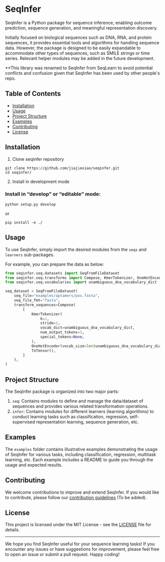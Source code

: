 # SeqInfer

<!-- [![codecov](https://codecov.io/gh/username/repository/branchname/graph/badge.svg)](https://codecov.io/gh/username/repository)-->

SeqInfer is a Python package for sequence inference, enabling outcome prediction, sequence generation, and meaningful representation discovery. 

Initially focused on biological sequences such as DNA, RNA, and protein sequences, it provides
essential tools and algorithms for handling sequence data. However, the package is designed to be
easily expandable to accommodate other types of sequences, such as SMILE strings or time series.
Relevant helper modules may be added in the future development. 

**This library was renamed to SeqInfer from SeqLearn to avoid potential conflicts and confusion given that SeqInfer has been used by other people's repo.

## Table of Contents

-   [Installation](README.md#installation)
-   [Usage](README.md#usage)
-   [Project Structure](README.md#project-structure)
-   [Examples](README.md#examples)
-   [Contributing](README.md#contributing)
-   [License](README.md#license)

## Installation


1. Clone seqinfer repository
```
git clone https://github.com/jiajiexiao/seqinfer.git
cd seqinfer/
```

2. Install in development mode
### Install in “develop” or “editable” mode:
```
python setup.py develop
```
or
```
pip install -e ./
```


<!-- You can install SeqInfer using pip:

`pip install seqinfer`  -->

## Usage

To use SeqInfer, simply import the desired modules from the `seqs` and `learners` sub-packages.

For example, you can prepare the data as below: 
```python
from seqinfer.seq.datasets import SeqFromFileDataset
from seqinfer.seq.transforms import Compose, KmerTokenizer, OneHotEncoder, ToTensor
from seqinfer.seq.vocabularies import unambiguous_dna_vocabulary_dict

seq_dataset = SeqFromFileDataset(
    seq_file="examples/aptamers/pos.fasta",
    seq_file_fmt="fasta",
    transform_sequences=Compose(
        [
            KmerTokenizer(
                k=1,
                stride=1,
                vocab_dict=unambiguous_dna_vocabulary_dict,
                num_output_tokens=3,
                special_tokens=None,
            ),
            OneHotEncoder(vocab_size=len(unambiguous_dna_vocabulary_dict)),
            ToTensor(),
        ]
    ),
)
```



## Project Structure

The SeqInfer package is organized into two major parts:

1.  `seq`: Contains modules to define and manage the data/dataset of sequences and provides various
    related transformation operations.
2.  `infer`: Contains modules for different learners (learning algorithms) to conduct learning
    tasks such as classification, regression, self-supervised representation learning, sequence
    generation, etc.

## Examples

The `examples` folder contains illustrative examples demonstrating the usage of SeqInfer for various
tasks, including classification, regression, multitask learning, etc. Each example includes a README
to guide you through the usage and expected results.

## Contributing

We welcome contributions to improve and extend SeqInfer. If you would like to contribute, please
follow our [contribution guidelines](CONTRIBUTING.md) (To be added).

## License

This project is licensed under the MIT License - see the [LICENSE](/LICENSE) file for details.

----------

We hope you find SeqInfer useful for your sequence learning tasks! If you encounter any issues or
have suggestions for improvement, please feel free to open an issue or submit a pull request. Happy
coding!